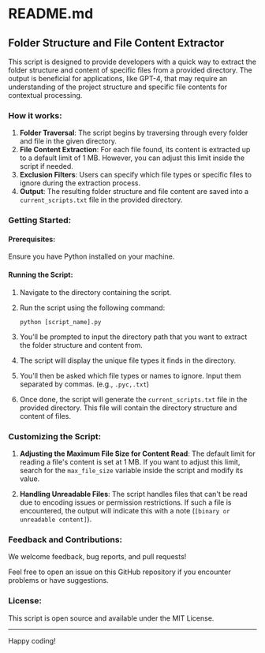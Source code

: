 # README.md

## Folder Structure and File Content Extractor

This script is designed to provide developers with a quick way to extract the folder structure and content of specific files from a provided directory. The output is beneficial for applications, like GPT-4, that may require an understanding of the project structure and specific file contents for contextual processing.

### How it works:

1. **Folder Traversal**: The script begins by traversing through every folder and file in the given directory.
2. **File Content Extraction**: For each file found, its content is extracted up to a default limit of 1 MB. However, you can adjust this limit inside the script if needed.
3. **Exclusion Filters**: Users can specify which file types or specific files to ignore during the extraction process.
4. **Output**: The resulting folder structure and file content are saved into a `current_scripts.txt` file in the provided directory.

### Getting Started:

#### Prerequisites:
Ensure you have Python installed on your machine.

#### Running the Script:

1. Navigate to the directory containing the script.
2. Run the script using the following command:
    ```
    python [script_name].py
    ```

3. You'll be prompted to input the directory path that you want to extract the folder structure and content from.
4. The script will display the unique file types it finds in the directory. 
5. You'll then be asked which file types or names to ignore. Input them separated by commas. (e.g., `.pyc,.txt`)
6. Once done, the script will generate the `current_scripts.txt` file in the provided directory. This file will contain the directory structure and content of files.

### Customizing the Script:

1. **Adjusting the Maximum File Size for Content Read**: The default limit for reading a file's content is set at 1 MB. If you want to adjust this limit, search for the `max_file_size` variable inside the script and modify its value.

2. **Handling Unreadable Files**: The script handles files that can't be read due to encoding issues or permission restrictions. If such a file is encountered, the output will indicate this with a note (`[binary or unreadable content]`).

### Feedback and Contributions:

We welcome feedback, bug reports, and pull requests! 

Feel free to open an issue on this GitHub repository if you encounter problems or have suggestions.

### License:

This script is open source and available under the MIT License.

---

Happy coding!

